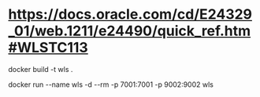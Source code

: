 # https://docs.oracle.com/cd/E24329_01/web.1211/e24490/quick_ref.htm#WLSTC113

docker build -t wls .

docker run --name wls -d --rm -p 7001:7001 -p 9002:9002 wls
